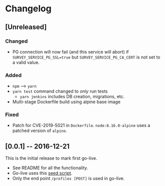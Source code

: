 # Changelog

## [Unreleased]

### Changed
- PG connection will now fail (and this service will abort) if `SURVEY_SERVICE_PG_SSL=true` but `SURVEY_SERVICE_PG_CA_CERT` is not set to a valid value.

### Added
- `npm` --> `yarn`
- `yarn test` command changed to _only_ run tests
  * `yarn jenkins` includes DB creation, migrations, etc.
- Multi-stage Dockerfile build using alpine base image

### Fixed
- Patch for CVE-2019-5021 in `Dockerfile`. `node:8.16.0-alpine` uses a patched version of `alpine`.


## [0.0.1] -- 2016-12-21
This is the initial release to mark first go-live.

- See README for all the functionality.
- Go-live uses this [seed script](./api/syncDecember15.js).
- Only the end point `/profiles [POST]` is used in go-live.
